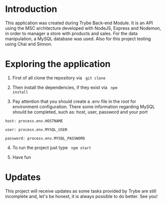 # Introduction

This application was created during Trybe Back-end Module. It is an API using the MSC architecture developed with NodeJS, Express and Nodemon, in order to manager a store with products and sales. For the data manipulation, a MySQL database was used. Also for this project testing using Chai and Sinnon.

# Exploring the application

1) First of all clone the repository via <code> git clone </code>

2) Then install the dependencies, if they exist via <code> npm install </code>

3) Pay attention that you should create a .env file in the root for environment configuration. There some information regarding MySQL should be completed, such as: host, user, password and your port

`host: process.env.HOSTNAME`

`user: process.env.MYSQL_USER`

`password: process.env.MYSQL_PASSWORD`

4) To run the project just type <code> npm start</code>

5) Have fun 

# Updates

This project will receive updates as some tasks provided by Trybe are still incomplete and, let's be honest, it is always possible to do better. See you!
